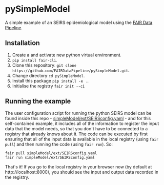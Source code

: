 # pySimpleModel

A simple example of an SEIRS epidemiological model using the [FAIR Data Pipeline](https://fairdatapipeline.github.io).

## Installation

1. Create a and activate new python virtual environment.
2. `pip install fair-cli`.
3. Clone this repository: `git clone https://github.com/FAIRDataPipeline/pySimpleModel.git`.
4. Change directory `cd pySimpleModel`.
5. Install this package `pip install -e .`.
6. Initialise the registry `fair init --ci`

## Running the example

The user configuration script for running the python SEIRS model can be found inside this repo - [simpleModel/ext/SEIRSconfig.yaml](https://raw.githubusercontent.com/FAIRDataPipeline/pySimpleModel/simpleModel/ext/SEIRSconfig.yaml) - and for this self-contained example, it includes all of the information to register the input data that the model needs, so that you don't have to be connected to a registry that already knows about it. The code can be executed by first ensuring that all of the input data is available in the local registry (using `fair pull`) and then running the code (using `fair run`). So:

```sh
fair pull simpleModel/ext/SEIRSconfig.yaml
fair run simpleModel/ext/SEIRSconfig.yaml
```

That's it! If you go to the local registry in your browser now (by default at http://localhost:8000), you should see the input and output data recorded in the registry.
